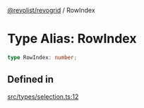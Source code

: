 [@revolist/revogrid](README.md) / RowIndex

# Type Alias: RowIndex

```ts
type RowIndex: number;
```

## Defined in

[src/types/selection.ts:12](https://github.com/revolist/revogrid/blob/029346d93426056ab8f85e88430904164676d501/src/types/selection.ts#L12)
